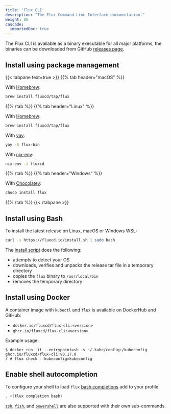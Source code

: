 ```yaml
---
title: 'Flux CLI'
description: "The Flux Command-Line Interface documentation."
weight: 80
cascade:
  importedDoc: true
---
```


The Flux CLI is available as a binary executable for all major platforms,
the binaries can be downloaded from GitHub
[releases page](https://github.com/fluxcd/flux2/releases).

## Install using package management

{{< tabpane text=true >}}
{{% tab header="macOS" %}}

With [Homebrew](https://brew.sh):

```sh
brew install fluxcd/tap/flux
```

{{% /tab %}}
{{% tab header="Linux" %}}

With [Homebrew](https://brew.sh):

```sh
brew install fluxcd/tap/flux
```

With [yay](https://github.com/Jguer/yay):

```sh
yay -S flux-bin
```

With [nix-env](https://nixos.org/manual/nix/unstable/command-ref/nix-env.html):

```sh
nix-env -i fluxcd
```

{{% /tab %}}
{{% tab header="Windows" %}}

With [Chocolatey](https://chocolatey.org/):

```powershell
choco install flux
```

{{% /tab %}}
{{< /tabpane >}}

## Install using Bash

To install the latest release on Linux, macOS or Windows WSL:

```bash
curl -s https://fluxcd.io/install.sh | sudo bash
```

The [install script](https://raw.githubusercontent.com/fluxcd/flux2/main/install/flux.sh) does the following:
* attempts to detect your OS
* downloads, verifies and unpacks the release tar file in a temporary directory
* copies the `flux` binary to `/usr/local/bin`
* removes the temporary directory

## Install using Docker

A container image with `kubectl` and `flux` is available on DockerHub and GitHub:

* `docker.io/fluxcd/flux-cli:<version>`
* `ghcr.io/fluxcd/flux-cli:<version>`

Example usage:

```console
$ docker run -it --entrypoint=sh -v ~/.kube/config:/kubeconfig ghcr.io/fluxcd/flux-cli:v0.17.0 
/ # flux check --kubeconfig=kubeconfig
```

## Enable shell autocompletion

To configure your shell to load `flux` [bash completions](flux_completion_bash.md) add to your profile:

```sh
. <(flux completion bash)
```

[`zsh`](flux_completion_zsh.md), [`fish`](flux_completion_fish.md),
and [`powershell`](flux_completion_powershell.md)
are also supported with their own sub-commands.
